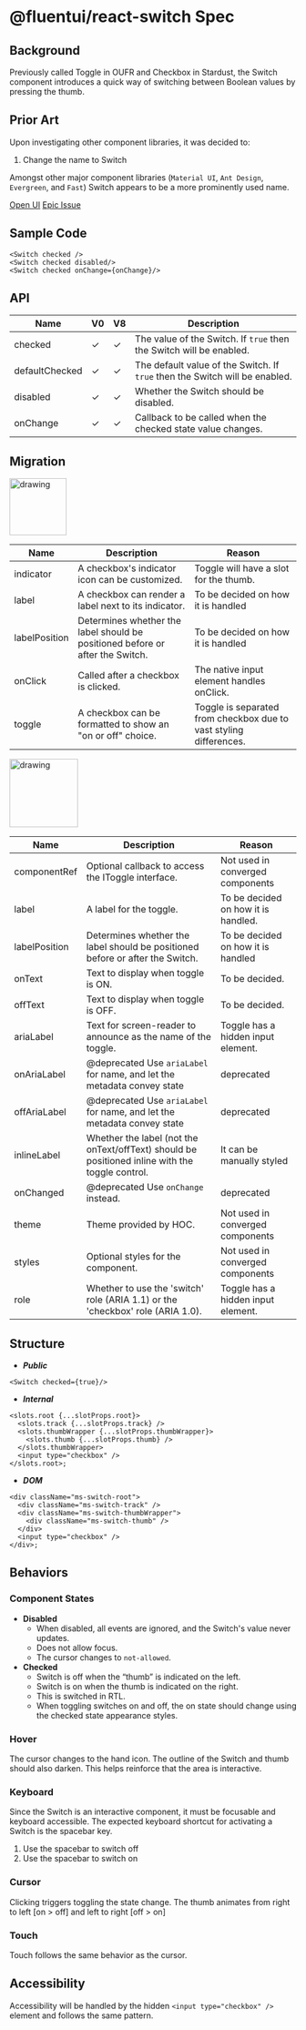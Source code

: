 # @fluentui/react-switch Spec

## Background

Previously called Toggle in OUFR and Checkbox in Stardust, the Switch component
introduces a quick way of switching between Boolean values by pressing the thumb.

## Prior Art

Upon investigating other component libraries, it was decided to:

1. Change the name to Switch

Amongst other major component libraries (`Material UI`, `Ant Design`, `Evergreen`, and `Fast`) Switch appears to be a more prominently used name.

[Open UI](https://open-ui.org/components/switch)
[Epic Issue](https://github.com/microsoft/fluentui/issues/19409)

## Sample Code

```jsx=
<Switch checked />
<Switch checked disabled/>
<Switch checked onChange={onChange}/>
```

## API

| Name           | V0      | V8      | Description                                                                 |
| -------------- | ------- | ------- | --------------------------------------------------------------------------- |
| checked        | &check; | &check; | The value of the Switch. If `true` then the Switch will be enabled.         |
| defaultChecked | &check; | &check; | The default value of the Switch. If `true` then the Switch will be enabled. |
| disabled       | &check; | &check; | Whether the Switch should be disabled.                                      |
| onChange       | &check; | &check; | Callback to be called when the checked state value changes.                 |

## Migration

<img src="https://img.shields.io/badge/Used%20in-v0-orange" alt="drawing" width="100"/>

| Name          | Description                                                                   | Reason                                                             |
| ------------- | ----------------------------------------------------------------------------- | ------------------------------------------------------------------ |
| indicator     | A checkbox's indicator icon can be customized.                                | Toggle will have a slot for the thumb.                             |
| label         | A checkbox can render a label next to its indicator.                          | To be decided on how it is handled                                 |
| labelPosition | Determines whether the label should be positioned before or after the Switch. | To be decided on how it is handled                                 |
| onClick       | Called after a checkbox is clicked.                                           | The native input element handles onClick.                          |
| toggle        | A checkbox can be formatted to show an "on or off" choice.                    | Toggle is separated from checkbox due to vast styling differences. |

<img src="https://img.shields.io/badge/Used%20in-v8-blue" alt="drawing" width="120"/>

| Name          | Description                                                                                     | Reason                              |
| ------------- | ----------------------------------------------------------------------------------------------- | ----------------------------------- |
| componentRef  | Optional callback to access the IToggle interface.                                              | Not used in converged components    |
| label         | A label for the toggle.                                                                         | To be decided on how it is handled. |
| labelPosition | Determines whether the label should be positioned before or after the Switch.                   | To be decided on how it is handled  |
| onText        | Text to display when toggle is ON.                                                              | To be decided.                      |
| offText       | Text to display when toggle is OFF.                                                             | To be decided.                      |
| ariaLabel     | Text for screen-reader to announce as the name of the toggle.                                   | Toggle has a hidden input element.  |
| onAriaLabel   | @deprecated Use `ariaLabel` for name, and let the metadata convey state                         | deprecated                          |
| offAriaLabel  | @deprecated Use `ariaLabel` for name, and let the metadata convey state                         | deprecated                          |
| inlineLabel   | Whether the label (not the onText/offText) should be positioned inline with the toggle control. | It can be manually styled           |
| onChanged     | @deprecated Use `onChange` instead.                                                             | deprecated                          |
| theme         | Theme provided by HOC.                                                                          | Not used in converged components    |
| styles        | Optional styles for the component.                                                              | Not used in converged components    |
| role          | Whether to use the 'switch' role (ARIA 1.1) or the 'checkbox' role (ARIA 1.0).                  | Toggle has a hidden input element.  |

## Structure

- _**Public**_

```jsx=
<Switch checked={true}/>
```

- _**Internal**_

```jsx=
<slots.root {...slotProps.root}>
  <slots.track {...slotProps.track} />
  <slots.thumbWrapper {...slotProps.thumbWrapper}>
    <slots.thumb {...slotProps.thumb} />
  </slots.thumbWrapper>
  <input type="checkbox" />
</slots.root>;
```

- _**DOM**_

```jsx=
<div className="ms-switch-root">
  <div className="ms-switch-track" />
  <div className="ms-switch-thumbWrapper">
    <div className="ms-switch-thumb" />
  </div>
  <input type="checkbox" />
</div>;
```

## Behaviors

### Component States

- **Disabled**
  - When disabled, all events are ignored, and the Switch's value never updates.
  - Does not allow focus.
  - The cursor changes to `not-allowed`.
- **Checked**
  - Switch is off when the “thumb” is indicated on the left.
  - Switch is on when the thumb is indicated on the right.
  - This is switched in RTL.
  - When toggling switches on and off, the on state should change using the checked state appearance styles.

### Hover

The cursor changes to the hand icon. The outline of the Switch and thumb should also darken. This helps reinforce that the area is interactive.

### Keyboard

Since the Switch is an interactive component, it must be focusable and keyboard accessible.
The expected keyboard shortcut for activating a Switch is the spacebar key.

1. Use the spacebar to switch off
2. Use the spacebar to switch on

### Cursor

Clicking triggers toggling the state change. The thumb animates from right to left [on > off] and left to right [off > on]

### Touch

Touch follows the same behavior as the cursor.

## Accessibility

Accessibility will be handled by the hidden `<input type="checkbox" />` element and follows the same pattern.
